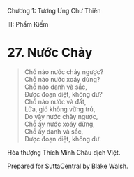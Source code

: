  

Chương 1: Tương Ưng Chư Thiên

III: Phẩm Kiếm

# 27\. Nước Chảy

> Chỗ nào nước chảy ngược?  
> Chỗ nào nước xoáy dừng?  
> Chỗ nào danh và sắc,  
> Ðược đoạn diệt, không dư?  
> Chỗ nào nước và đất,  
> Lửa, gió không vững trú,  
> Do vậy nước chảy ngược,  
> Chỗ ấy nước xoáy dừng,  
> Chỗ ấy danh và sắc,  
> Ðược đoạn diệt, không dư.

Hòa thượng Thích Minh Châu dịch Việt.

Prepared for SuttaCentral by Blake Walsh.